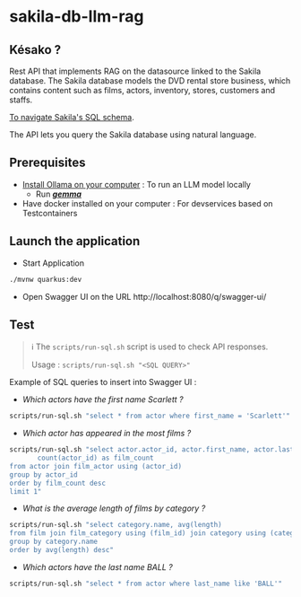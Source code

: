 # sakila-db-llm-rag
## Késako ?
Rest API that implements RAG on the datasource linked to the Sakila database. The Sakila database models the DVD rental store business, which contains content such as films, actors, inventory, stores, customers and staffs.

[To navigate Sakila's SQL schema][sakila-schema-sql].

The API lets you query the Sakila database using natural language.



## Prerequisites

- [Install Ollama on your computer][ollama-install-guide] : To run an LLM model locally
    - Run ***[gemma][ollama-gemma]***
- Have docker installed on your computer : For devservices based on Testcontainers

## Launch the application

- Start Application
```bash
./mvnw quarkus:dev
```
- Open Swagger UI on the URL http://localhost:8080/q/swagger-ui/

## Test

> ℹ️ The `scripts/run-sql.sh` script is used to check API responses.
>
> Usage : `scripts/run-sql.sh "<SQL QUERY>"`

Example of SQL queries to insert into Swagger UI :

- *Which actors have the first name Scarlett ?*
```bash
scripts/run-sql.sh "select * from actor where first_name = 'Scarlett'"
```

- *Which actor has appeared in the most films ?*
```bash
scripts/run-sql.sh "select actor.actor_id, actor.first_name, actor.last_name,
       count(actor_id) as film_count
from actor join film_actor using (actor_id)
group by actor_id
order by film_count desc
limit 1"
```

- *What is the average length of films by category ?*
```bash
scripts/run-sql.sh "select category.name, avg(length)
from film join film_category using (film_id) join category using (category_id)
group by category.name
order by avg(length) desc"
```
- *Which actors have the last name BALL ?*
```bash
scripts/run-sql.sh "select * from actor where last_name like 'BALL'"
```

<!-- Links -->
[ollama-install-guide]: https://ollama.com/download
[ollama-gemma]: https://ollama.com/library/gemma
[sakila-schema-sql]: https://dataedo.com/samples/html/Sakila/